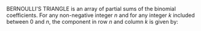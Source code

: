BERNOULLI'S TRIANGLE is an array of partial sums of the binomial coefficients. For any non-negative integer _n_ and for any integer _k_ included between 0 and _n_, the component in row _n_ and column _k_ is given by:
